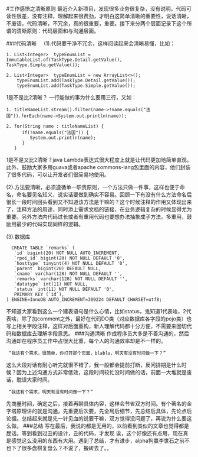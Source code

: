 #工作感悟之清晰原则
  最近介入新项目，发现很多业务很复杂，没有说明，代码可读性很差，没有注释，理解起来很费劲，才明白这简单清晰的重要性，说话清晰，不废话，代码清晰，不冗余，真的很重要，重要。接下来分两个层面记录下这个所谓的清晰原则：代码层面和与沟通层面。
 
###代码清晰
&nbsp;&nbsp;&nbsp;&nbsp;(1).代码要干净不冗余，这样阅读起来会清晰易懂，比如：

	1. List<Integer>  typeEnumList = ImmutableList.of(TaskType.Detail.getValue(), TaskType.Simple.getValue());

	2. List<Integer>  typeEnumList = new ArrayList<>();
		typeEnumList.add(TaskType.Detail.getValue());
		typeEnumList.add(TaskType.Simple.getValue());
1是不是比2清晰？ 一行能做的事为什么要用三行，又如：
	
	1. titleNameList.stream().filter(name->!name.equals("法国")).forEach(name->System.out.println(name));
	
	2. for(String name : titleNameList) {
	      if(!name.equals("法国")) {
	         System.out.println(name);
	      }
	   }
1是不是又比2清晰？java Lambda表达式很大程度上就是让代码更加地简单直观。
此外，鼓励大家多用guava或者apache commons-lang包里面的内容，他们封装了很多代码，可以让开发者们很简易地使用。

(2).方法要清晰，必须遵循单一职责原则，一个方法只做一件事，这样也便于命名，命名要见名知义，说实话要做到确实不容易。回顾一下有没有什么方法命名后很长一段时间回头看到又不知道该方法是干嘛的？这个时候注释的作用又体现出来了，注释方法的用途，同时添上需求文档的链接，在业务逻辑复杂的时候显得尤为重要。另外方法内代码过长或者有重用代码也要想办法抽象成子方法。多重用，鼓励用最少的代码实现同样的逻辑。

(3).数据库
     
      CREATE TABLE `remarks` (
       `id` bigint(20) NOT NULL AUTO_INCREMENT,
       `rpoi_id` bigint(20) NOT NULL DEFAULT '0',
       `hosttype` tinyint(4) NOT NULL DEFAULT '0',
       `parent` bigint(20) DEFAULT NULL,
       `cname` varchar(128) NOT NULL DEFAULT '',
       `remarks` varchar(128) NOT NULL DEFAULT '',
       `datatype` int(11) NOT NULL,
       `status` int(11) NOT NULL DEFAULT '0', 
       PRIMARY KEY (`id`),
    ) ENGINE=InnoDB AUTO_INCREMENT=309224 DEFAULT CHARSET=utf8;

不知道大家看到这么一个建表语句是什么心情，比如status，鬼知道1代表啥，2代表啥，除了加comment之外，最好在代码DO类（对应数据库各字段的pojo类）也写上相关字段注释，这样对后面重构，新人理解代码都十分方便，不需要来回切代码和数据库去理解字段意思。
###沟通清晰
  作成程序员大多是不善沟通的，然后沟通却在程序员工作中占很大比重，每个人的沟通效率却是不一样的。
  
     “我这有个需求，很简单，你打开那个页面，blabla，明天有没有时间做一下？”    
 这么大段对话有耐心听完就很不错了，我一般都会提前打断，反问排期是什么时候？因为上述沟通方式非常低效，这段时间较忙没时间做的话，前面一大堆就是废话，耽误大家时间。
   
     “我这有个需求，明天有没有时间做一下？”
 先商量时间，确定之后，接着再聊具体内容，这样会节省双方时间。有个著名的金字塔原理讲的就是沟通，先重要后次要，先全局后细节，先总结后具体，先论点后论据。总结起来就是先一针见血的说要干嘛，双方觉得没问题了，再说为什么要这么做。
###总结
  写在最后，我说的都是无用的，以前看到类似的文章也觉得都是屁话。等到看到过丑的设计，丑的代码，才发现 诶，这个好像还有点用，现在真是感觉这么没用的东西有大用。遇到了总结，才有进步，alpha狗赢李世石之前不也下了很多盘棋复盘么？不说了，搬砖去了。。

